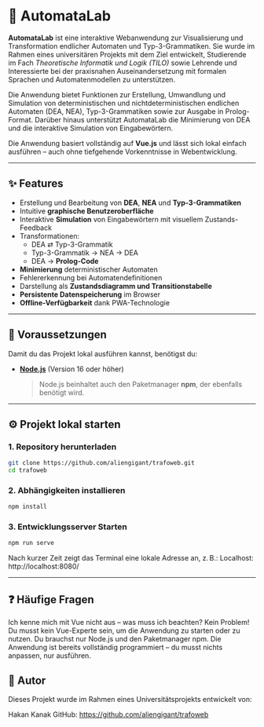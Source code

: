 # 🚀 AutomataLab

**AutomataLab** ist eine interaktive Webanwendung zur Visualisierung und Transformation endlicher Automaten und Typ-3-Grammatiken. Sie wurde im Rahmen eines universitären Projekts mit dem Ziel entwickelt, Studierende im Fach *Theoretische Informatik und Logik (TILO)* sowie Lehrende und Interessierte bei der praxisnahen Auseinandersetzung mit formalen Sprachen und Automatenmodellen zu unterstützen.

Die Anwendung bietet Funktionen zur Erstellung, Umwandlung und Simulation von deterministischen und nichtdeterministischen endlichen Automaten (DEA, NEA), Typ-3-Grammatiken sowie zur Ausgabe in Prolog-Format. Darüber hinaus unterstützt AutomataLab die Minimierung von DEA und die interaktive Simulation von Eingabewörtern.

Die Anwendung basiert vollständig auf **Vue.js** und lässt sich lokal einfach ausführen – auch ohne tiefgehende Vorkenntnisse in Webentwicklung.

---

## ✨ Features

- Erstellung und Bearbeitung von **DEA**, **NEA** und **Typ-3-Grammatiken**
- Intuitive **graphische Benutzeroberfläche**
- Interaktive **Simulation** von Eingabewörtern mit visuellem Zustands-Feedback
- Transformationen:
  - DEA ⇄ Typ-3-Grammatik
  - Typ-3-Grammatik → NEA → DEA
  - DEA → **Prolog-Code**
- **Minimierung** deterministischer Automaten
- Fehlererkennung bei Automatendefinitionen
- Darstellung als **Zustandsdiagramm und Transitionstabelle**
- **Persistente Datenspeicherung** im Browser
- **Offline-Verfügbarkeit** dank PWA-Technologie

---

## 🔧 Voraussetzungen

Damit du das Projekt lokal ausführen kannst, benötigst du:

- **[Node.js](https://nodejs.org/)** (Version 16 oder höher)  
  > Node.js beinhaltet auch den Paketmanager **npm**, der ebenfalls benötigt wird.

---

## ⚙️ Projekt lokal starten

### 1. Repository herunterladen

```bash
git clone https://github.com/aliengigant/trafoweb.git
cd trafoweb
```
 ### 2. Abhängigkeiten installieren
 ```bash
npm install
```

 ### 3. Entwicklungsserver Starten
 ```bash
npm run serve
```
Nach kurzer Zeit zeigt das Terminal eine lokale Adresse an, z. B.:
Localhost:  http://localhost:8080/

---
## ❓ Häufige Fragen
Ich kenne mich mit Vue nicht aus – was muss ich beachten?
Kein Problem! Du musst kein Vue-Experte sein, um die Anwendung zu starten oder zu nutzen. Du brauchst nur Node.js und den Paketmanager npm. Die Anwendung ist bereits vollständig programmiert – du musst nichts anpassen, nur ausführen.

## 👤 Autor
Dieses Projekt wurde im Rahmen eines Universitätsprojekts entwickelt von:

Hakan Kanak
GitHub: https://github.com/aliengigant/trafoweb
